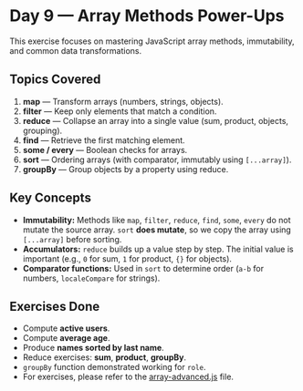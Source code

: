 # Day 9 — Array Methods Power-Ups

This exercise focuses on mastering JavaScript array methods, immutability, and common data transformations.

## Topics Covered
1. **map** — Transform arrays (numbers, strings, objects).
2. **filter** — Keep only elements that match a condition.
3. **reduce** — Collapse an array into a single value (sum, product, objects, grouping).
4. **find** — Retrieve the first matching element.
5. **some / every** — Boolean checks for arrays.
6. **sort** — Ordering arrays (with comparator, immutably using `[...array]`).
7. **groupBy** — Group objects by a property using reduce.

## Key Concepts
- **Immutability:** Methods like `map`, `filter`, `reduce`, `find`, `some`, `every` do not mutate the source array. `sort` **does mutate**, so we copy the array using `[...array]` before sorting.
- **Accumulators:** `reduce` builds up a value step by step. The initial value is important (e.g., `0` for sum, `1` for product, `{}` for objects).
- **Comparator functions:** Used in `sort` to determine order (`a-b` for numbers, `localeCompare` for strings).

## Exercises Done
- Compute **active users**.
- Compute **average age**.
- Produce **names sorted by last name**.
- Reduce exercises: **sum**, **product**, **groupBy**.
- `groupBy` function demonstrated working for `role`.
- For exercises, please refer to the [array-advanced.js](./array-advanced.js) file.


